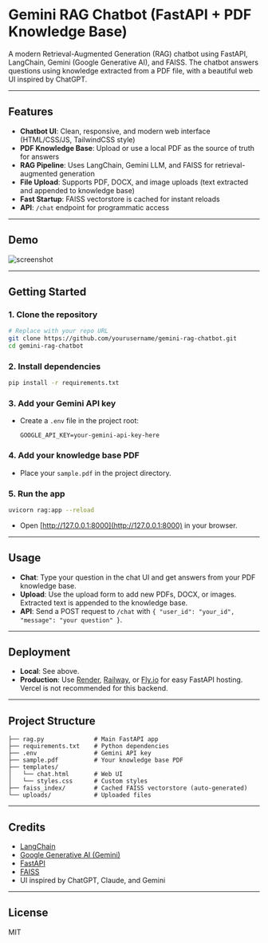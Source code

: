 # Gemini RAG Chatbot (FastAPI + PDF Knowledge Base)

A modern Retrieval-Augmented Generation (RAG) chatbot using FastAPI, LangChain, Gemini (Google Generative AI), and FAISS. The chatbot answers questions using knowledge extracted from a PDF file, with a beautiful web UI inspired by ChatGPT.

---

## Features
- **Chatbot UI**: Clean, responsive, and modern web interface (HTML/CSS/JS, TailwindCSS style)
- **PDF Knowledge Base**: Upload or use a local PDF as the source of truth for answers
- **RAG Pipeline**: Uses LangChain, Gemini LLM, and FAISS for retrieval-augmented generation
- **File Upload**: Supports PDF, DOCX, and image uploads (text extracted and appended to knowledge base)
- **Fast Startup**: FAISS vectorstore is cached for instant reloads
- **API**: `/chat` endpoint for programmatic access

---

## Demo
![screenshot](screenshot.png)

---

## Getting Started

### 1. Clone the repository
```bash
# Replace with your repo URL
git clone https://github.com/yourusername/gemini-rag-chatbot.git
cd gemini-rag-chatbot
```

### 2. Install dependencies
```bash
pip install -r requirements.txt
```

### 3. Add your Gemini API key
- Create a `.env` file in the project root:
  ```env
  GOOGLE_API_KEY=your-gemini-api-key-here
  ```

### 4. Add your knowledge base PDF
- Place your `sample.pdf` in the project directory.

### 5. Run the app
```bash
uvicorn rag:app --reload
```
- Open [http://127.0.0.1:8000](http://127.0.0.1:8000) in your browser.

---

## Usage
- **Chat**: Type your question in the chat UI and get answers from your PDF knowledge base.
- **Upload**: Use the upload form to add new PDFs, DOCX, or images. Extracted text is appended to the knowledge base.
- **API**: Send a POST request to `/chat` with `{ "user_id": "your_id", "message": "your question" }`.

---

## Deployment
- **Local**: See above.
- **Production**: Use [Render](https://render.com), [Railway](https://railway.app), or [Fly.io](https://fly.io) for easy FastAPI hosting. Vercel is not recommended for this backend.

---

## Project Structure
```
├── rag.py              # Main FastAPI app
├── requirements.txt    # Python dependencies
├── .env                # Gemini API key
├── sample.pdf          # Your knowledge base PDF
├── templates/
│   └── chat.html       # Web UI
│   └── styles.css      # Custom styles
├── faiss_index/        # Cached FAISS vectorstore (auto-generated)
└── uploads/            # Uploaded files
```

---

## Credits
- [LangChain](https://github.com/langchain-ai/langchain)
- [Google Generative AI (Gemini)](https://ai.google.dev/)
- [FastAPI](https://fastapi.tiangolo.com/)
- [FAISS](https://github.com/facebookresearch/faiss)
- UI inspired by ChatGPT, Claude, and Gemini

---

## License
MIT
